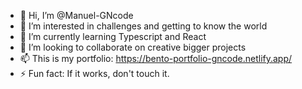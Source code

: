 - 👋 Hi, I’m @Manuel-GNcode
- 👀 I’m interested in challenges and getting to know the world
- 🌱 I’m currently learning Typescript and React
- 💞️ I’m looking to collaborate on creative bigger projects
- 📫 This is my portfolio: https://bento-portfolio-gncode.netlify.app/
- ⚡ Fun fact: If it works, don't touch it.

<!---
Manuel-GNcode/Manuel-GNcode is a ✨ special ✨ repository because its `README.md` (this file) appears on your GitHub profile.
You can click the Preview link to take a look at your changes.
--->

